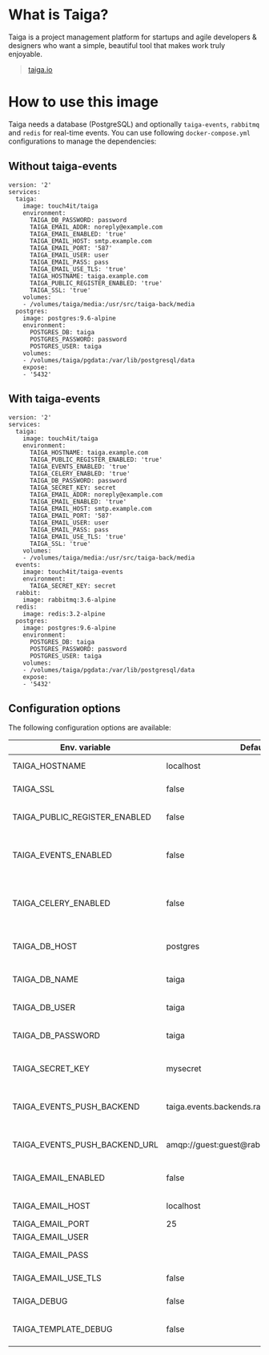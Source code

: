 # What is Taiga?

Taiga is a project management platform for startups and agile developers & designers who want a simple, beautiful tool that makes work truly enjoyable.

> [taiga.io](https://taiga.io)

# How to use this image

Taiga needs a database (PostgreSQL) and optionally `taiga-events`, `rabbitmq` and `redis` for real-time events. You can use following `docker-compose.yml` configurations to manage the dependencies:

## Without taiga-events

```
version: '2'
services:
  taiga:
    image: touch4it/taiga
    environment:
      TAIGA_DB_PASSWORD: password
      TAIGA_EMAIL_ADDR: noreply@example.com
      TAIGA_EMAIL_ENABLED: 'true'
      TAIGA_EMAIL_HOST: smtp.example.com
      TAIGA_EMAIL_PORT: '587'
      TAIGA_EMAIL_USER: user
      TAIGA_EMAIL_PASS: pass
      TAIGA_EMAIL_USE_TLS: 'true'
      TAIGA_HOSTNAME: taiga.example.com
      TAIGA_PUBLIC_REGISTER_ENABLED: 'true'
      TAIGA_SSL: 'true'
    volumes:
    - /volumes/taiga/media:/usr/src/taiga-back/media
  postgres:
    image: postgres:9.6-alpine
    environment:
      POSTGRES_DB: taiga
      POSTGRES_PASSWORD: password
      POSTGRES_USER: taiga
    volumes:
    - /volumes/taiga/pgdata:/var/lib/postgresql/data
    expose:
    - '5432'
```

## With taiga-events

```
version: '2'
services:
  taiga:
    image: touch4it/taiga
    environment:
      TAIGA_HOSTNAME: taiga.example.com
      TAIGA_PUBLIC_REGISTER_ENABLED: 'true'
      TAIGA_EVENTS_ENABLED: 'true'
      TAIGA_CELERY_ENABLED: 'true'
      TAIGA_DB_PASSWORD: password
      TAIGA_SECRET_KEY: secret
      TAIGA_EMAIL_ADDR: noreply@example.com
      TAIGA_EMAIL_ENABLED: 'true'
      TAIGA_EMAIL_HOST: smtp.example.com
      TAIGA_EMAIL_PORT: '587'
      TAIGA_EMAIL_USER: user
      TAIGA_EMAIL_PASS: pass
      TAIGA_EMAIL_USE_TLS: 'true'
      TAIGA_SSL: 'true'
    volumes:
    - /volumes/taiga/media:/usr/src/taiga-back/media
  events:
    image: touch4it/taiga-events
    environment:
      TAIGA_SECRET_KEY: secret
  rabbit:
    image: rabbitmq:3.6-alpine
  redis:
    image: redis:3.2-alpine
  postgres:
    image: postgres:9.6-alpine
    environment:
      POSTGRES_DB: taiga
      POSTGRES_PASSWORD: password
      POSTGRES_USER: taiga
    volumes:
    - /volumes/taiga/pgdata:/var/lib/postgresql/data
    expose:
    - '5432'
```

## Configuration options

The following configuration options are available:

| Env. variable                 | Default value                                    | Description                                           |
|-------------------------------|--------------------------------------------------|-------------------------------------------------------|
| TAIGA_HOSTNAME                | localhost                                        | Hostname for (API) URLs                               |
| TAIGA_SSL                     | false                                            | Use HTTPS / WSS in URLs                               |
| TAIGA_PUBLIC_REGISTER_ENABLED | false                                            | Enable/disable public registrations                   |
| TAIGA_EVENTS_ENABLED          | false                                            | Enable/disable taiga-events - see docker-compose.yml  |
| TAIGA_CELERY_ENABLED          | false                                            | Enable Celery - asynchronous task/job queue           |
| TAIGA_DB_HOST                 | postgres                                         | PostgreSQL database hostname                          |
| TAIGA_DB_NAME                 | taiga                                            | PostgreSQL database name                              |
| TAIGA_DB_USER                 | taiga                                            | PostgreSQL database user                              |
| TAIGA_DB_PASSWORD             | taiga                                            | PostgreSQL database password                          |
| TAIGA_SECRET_KEY              | mysecret                                         | Secret key for API/socket access                      |
| TAIGA_EVENTS_PUSH_BACKEND     | taiga.events.backends.rabbitmq.EventsPushBackend | Backend for taiga-events (usually rabbitmq)           |
| TAIGA_EVENTS_PUSH_BACKEND_URL | amqp://guest:guest@rabbit:5672//                 | URL for taiga-events backend                          |
| TAIGA_EMAIL_ENABLED           | false                                            | Enable sending e-mails                                |
| TAIGA_EMAIL_HOST              | localhost                                        | SMTP hostname                                         |
| TAIGA_EMAIL_PORT              | 25                                               | SMTP port                                             |
| TAIGA_EMAIL_USER              |                                                  | SMTP user                                             |
| TAIGA_EMAIL_PASS              |                                                  | SMTP password                                         |
| TAIGA_EMAIL_USE_TLS           | false                                            | SMTP STARTTLS                                         |
| TAIGA_DEBUG                   | false                                            | More debug info in logs                               |
| TAIGA_TEMPLATE_DEBUG          | false                                            | More debug info for templates                         |

